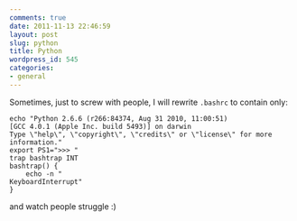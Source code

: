 ```yaml
---
comments: true
date: 2011-11-13 22:46:59
layout: post
slug: python
title: Python
wordpress_id: 545
categories:
- general
---
```


Sometimes, just to screw with people, I will rewrite `.bashrc` to contain only:


    
    echo "Python 2.6.6 (r266:84374, Aug 31 2010, 11:00:51)
    [GCC 4.0.1 (Apple Inc. build 5493)] on darwin
    Type \"help\", \"copyright\", \"credits\" or \"license\" for more information."
    export PS1=">>> "
    trap bashtrap INT
    bashtrap() {
        echo -n "
    KeyboardInterrupt"
    }



and watch people struggle :)
